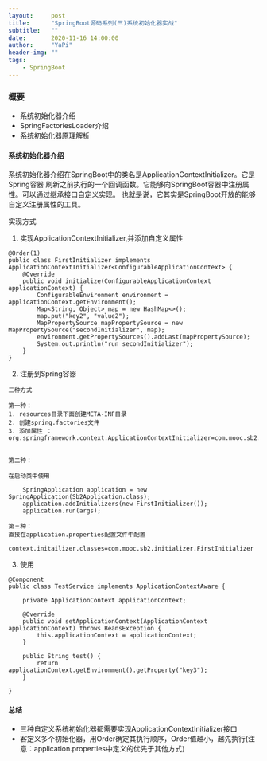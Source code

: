 ```yaml
---
layout:     post
title:      "SpringBoot源码系列(三)系统初始化器实战"
subtitle:   ""
date:       2020-11-16 14:00:00
author:     "YaPi"
header-img: ""
tags:
    - SpringBoot
---
```


### 概要

- 系统初始化器介绍
- SpringFactoriesLoader介绍
- 系统初始化器原理解析


#### 系统初始化器介绍

系统初始化器介绍在SpringBoot中的类名是ApplicationContextInitializer。它是Spring容器
刷新之前执行的一个回调函数。它能够向SpringBoot容器中注册属性。可以通过继承接口自定义实现。
也就是说，它其实是SpringBoot开放的能够自定义注册属性的工具。

实现方式

1. 实现ApplicationContextInitializer,并添加自定义属性
```
@Order(1)
public class FirstInitializer implements ApplicationContextInitializer<ConfigurableApplicationContext> {
    @Override
    public void initialize(ConfigurableApplicationContext applicationContext) {
        ConfigurableEnvironment environment = applicationContext.getEnvironment();
        Map<String, Object> map = new HashMap<>();
        map.put("key2", "value2");
        MapPropertySource mapPropertySource = new MapPropertySource("secondInitializer", map);
        environment.getPropertySources().addLast(mapPropertySource);
        System.out.println("run secondInitializer");
    }
}
```

2. 注册到Spring容器

```
三种方式

第一种：
1. resources目录下面创建META-INF目录
2. 创建spring.factories文件
3. 添加属性 ： org.springframework.context.ApplicationContextInitializer=com.mooc.sb2.initializer.FirstInitializer


第二种：

在启动类中使用

    SpringApplication application = new SpringApplication(Sb2Application.class);
    application.addInitializers(new FirstInitializer());
    application.run(args);

第三种：
直接在application.properties配置文件中配置

context.initailizer.classes=com.mooc.sb2.initializer.FirstInitializer

```

3. 使用

```
@Component
public class TestService implements ApplicationContextAware {

    private ApplicationContext applicationContext;

    @Override
    public void setApplicationContext(ApplicationContext applicationContext) throws BeansException {
        this.applicationContext = applicationContext;
    }

    public String test() {
        return applicationContext.getEnvironment().getProperty("key3");
    }

}
```

#### 总结

- 三种自定义系统初始化器都需要实现ApplicationContextInitializer接口
- 客定义多个初始化器，用Order确定其执行顺序，Order值越小，越先执行(注意：application.properties中定义的优先于其他方式)
